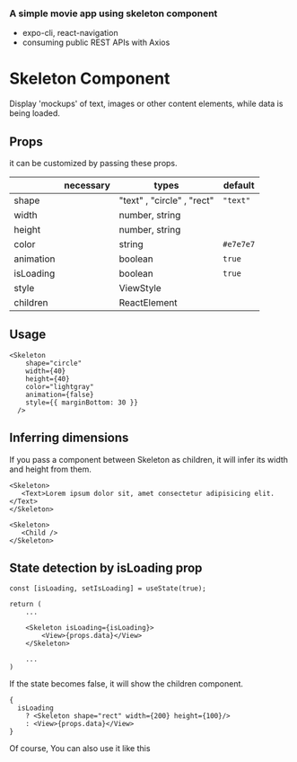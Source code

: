 ### A simple movie app using skeleton component

- expo-cli, react-navigation
- consuming public REST APIs with Axios

# Skeleton Component

Display 'mockups' of text, images or other content elements, while data is being loaded.

## Props

it can be customized by passing these props.

|           | necessary | types                      | default   |
| --------- | --------- | -------------------------- | --------- |
| shape     |           | "text" , "circle" , "rect" | `"text"`  |
| width     |           | number, string             |           |
| height    |           | number, string             |           |
| color     |           | string                     | `#e7e7e7` |
| animation |           | boolean                    | `true`    |
| isLoading |           | boolean                    | `true`    |
| style     |           | ViewStyle                  |           |
| children  |           | ReactElement               |           |

## Usage

```
<Skeleton
    shape="circle"
    width={40}
    height={40}
    color="lightgray"
    animation={false}
    style={{ marginBottom: 30 }}
  />
```

## Inferring dimensions

If you pass a component between Skeleton as children, it will infer its width and height from them.

```
<Skeleton>
   <Text>Lorem ipsum dolor sit, amet consectetur adipisicing elit.</Text>
</Skeleton>
```

```
<Skeleton>
   <Child />
</Skeleton>
```

## State detection by isLoading prop

```
const [isLoading, setIsLoading] = useState(true);

return (
    ...

    <Skeleton isLoading={isLoading}>
        <View>{props.data}</View>
    </Skeleton>

    ...
)

```

If the state becomes false, it will show the children component.


```
{
  isLoading
    ? <Skeleton shape="rect" width={200} height={100}/>
    : <View>{props.data}</View>
}
```

Of course, You can also use it like this
